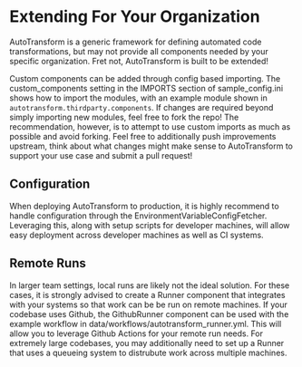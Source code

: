 # **Extending For Your Organization**

AutoTransform is a generic framework for defining automated code transformations, but may not provide all components needed by your specific organization. Fret not, AutoTransform is built to be extended!

Custom components can be added through config based importing. The custom_components setting in the IMPORTS section of sample_config.ini shows how to import the modules, with an example module shown in `autotransform.thirdparty.components`. If changes are required beyond simply importing new modules, feel free to fork the repo! The recommendation, however, is to attempt to use custom imports as much as possible and avoid forking. Feel free to additionally push improvements upstream, think about what changes might make sense to AutoTransform to support your use case and submit a pull request!

## **Configuration**

When deploying AutoTransform to production, it is highly recommend to handle configuration through the EnvironmentVariableConfigFetcher. Leveraging this, along with setup scripts for developer machines, will allow easy deployment across developer machines as well as CI systems.

## **Remote Runs**

In larger team settings, local runs are likely not the ideal solution. For these cases, it is strongly advised to create a Runner component that integrates with your systems so that work can be be run on remote machines. If your codebase uses Github, the GithubRunner component can be used with the example workflow in data/workflows/autotransform_runner.yml. This will allow you to leverage Github Actions for your remote run needs. For extremely large codebases, you may additionally need to set up a Runner that uses a queueing system to distrubute work across multiple machines.